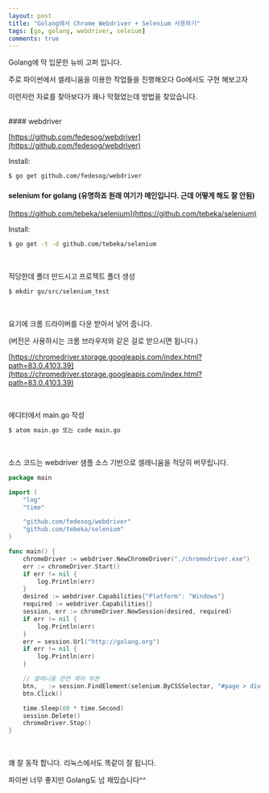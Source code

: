 ```yaml
---
layout: post
title: "Golang에서 Chrome Webdriver + Selenium 사용하기"
tags: [go, golang, webdriver, seleium]
comments: true
---
```


Golang에 막 입문한 뉴비 고퍼 입니다.

주로 파이썬에서 셀레니움을 이용한 작업들을 진행해오다 Go에서도 구현 해보고자

이런저런 자료를 찾아보다가 꽤나 막혔었는데 방법을 찾았습니다.

<br>
#### webdriver

[https://github.com/fedesog/webdriver](https://github.com/fedesog/webdriver)

Install:
```bash
$ go get github.com/fedesog/webdriver
```

#### selenium for golang (유명하죠 원래 여기가 메인입니다. 근데 어떻게 해도 잘 안됨)

[https://github.com/tebeka/selenium](https://github.com/tebeka/selenium)

Install:
```bash
$ go get -t -d github.com/tebeka/selenium
```
<br>

적당한데 폴더 만드시고 프로젝트 폴더 생성

```bash
$ mkdir go/src/selenium_test
```
<br>

요기에 크롬 드라이버를 다운 받아서 넣어 줍니다.

(버전은 사용하시는 크롬 브라우저와 같은 걸로 받으시면 됩니다.)

[https://chromedriver.storage.googleapis.com/index.html?path=83.0.4103.39](https://chromedriver.storage.googleapis.com/index.html?path=83.0.4103.39)

<br>

에디터에서 main.go 작성

```bash
$ atom main.go 또는 code main.go
```

<br>

소스 코드는 webdriver 샘플 소스 기반으로 셀레니움을 적당히 버무립니다.

```go
package main

import (
    "log"
    "time"

    "github.com/fedesog/webdriver"
    "github.com/tebeka/selenium"
)

func main() {
    chromeDriver := webdriver.NewChromeDriver("./chromedriver.exe")
    err := chromeDriver.Start()
    if err != nil {
        log.Println(err)
    }
    desired := webdriver.Capabilities{"Platform": "Windows"}
    required := webdriver.Capabilities{}
    session, err := chromeDriver.NewSession(desired, required)
    if err != nil {
        log.Println(err)
    }
    err = session.Url("http://golang.org")
    if err != nil {
        log.Println(err)
    }

    // 셀레니움 관련 제어 부분
    btn, _ := session.FindElement(selenium.ByCSSSelector, "#page > div > div.HomeContainer > section.HomeSection.Playground > div.Playground-controls > div > button")
    btn.Click()

    time.Sleep(60 * time.Second)
    session.Delete()
    chromeDriver.Stop()
}
```
<br>

꽤 잘 동작 합니다. 리눅스에서도 똑같이 잘 됩니다.

파이썬 너무 좋지만 Golang도 넘 재밌습니다^^
